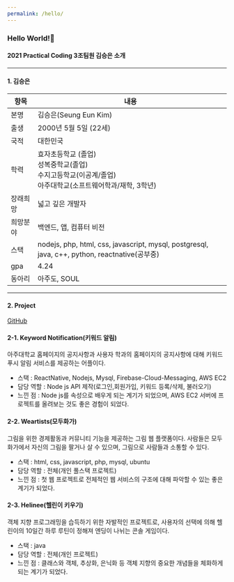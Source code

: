 ```yaml
---
permalink: /hello/
---
```


### Hello World!👋
#### 2021 Practical Coding 3조팀원 김승은 소개
- - -
#### 1. 김승은    

항목 | 내용
---- | ----
본명 | 김승은(Seung Eun Kim)
출생 | 2000년 5월 5일 (22세)
국적 | 대한민국
학력 | 효자초등학교 (졸업)<br/>성복중학교(졸업)<br/>수지고등학교(이공계/졸업)<br/>아주대학교(소프트웨어학과/재학, 3학년)
장래희망 | 넓고 깊은 개발자
희망분야 | 백엔드, 앱, 컴퓨터 비전
스택 | nodejs, php, html, css, javascript, mysql, postgresql, java, c++, python, reactnative(공부중)
gpa | 4.24
동아리 | 아주도, SOUL
- - -
#### 2. Project    
[GitHub](https://github.com/julie0005?tab=repositories)
#### 2-1. Keyword Notification(키워드 알림)
아주대학교 홈페이지의 공지사항과 사용자 학과의 홈페이지의 공지사항에 대해 키워드 푸시 알림 서비스를 제공하는 어플이다.  
* 스택 : ReactNative, Nodejs, Mysql, Firebase-Cloud-Messaging, AWS EC2  
* 담당 역할 : Node js API 제작(로그인,회원가입, 키워드 등록/삭제, 불러오기)  
* 느낀 점 : Node js를 속성으로 배우게 되는 계기가 되었으며, AWS EC2 서버에 프로젝트를 올려보는 것도 좋은 경험이 되었다.  

#### 2-2. Weartists(모두화가)  
그림을 위한 경제활동과 커뮤니티 기능을 제공하는 그림 웹 플랫폼이다. 사람들은 모두화가에서 자신의 그림을 팔거나 살 수 있으며, 그림으로 사람들과 소통할 수 있다.  
* 스택 : html, css, javascript, php, mysql, ubuntu  
* 담당 역할 : 전체(개인 풀스택 프로젝트)  
* 느낀 점 : 첫 웹 프로젝트로 전체적인 웹 서비스의 구조에 대해 파악할 수 있는 좋은 계기가 되었다.  

#### 2-3. Helinee(헬린이 키우기)  
객체 지향 프로그래밍을 습득하기 위한 자발적인 프로젝트로, 사용자의 선택에 의해 헬린이의 10일간 하루 루틴이 정해져 엔딩이 나뉘는 콘솔 게임이다.  
* 스택 : java  
* 담당 역할 : 전체(개인 프로젝트)
* 느낀 점 : 클래스와 객체, 추상화, 은닉화 등 객체 지향의 중요한 개념들을 체화하게 되는 계기가 되었다.

